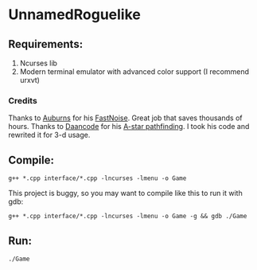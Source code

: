 # UnnamedRoguelike

Requirements:
-------------
1. Ncurses lib
2. Modern terminal emulator with advanced color support (I recommend urxvt)

### Credits

Thanks to [Auburns](https://github.com/Auburns) for his [FastNoise](https://github.com/Auburns/FastNoise). Great job that saves thousands of hours.
Thanks to [Daancode](https://github.com/daancode) for his [A-star pathfinding](https://github.com/daancode/a-star). I took his code and rewrited it for 3-d usage.

Compile:
--------
```
g++ *.cpp interface/*.cpp -lncurses -lmenu -o Game
```
This project is buggy, so you may want to compile like this to run it with gdb:

```
g++ *.cpp interface/*.cpp -lncurses -lmenu -o Game -g && gdb ./Game
```
Run:
----
```
./Game
```
